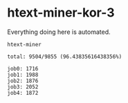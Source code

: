 # htext-miner-kor-3

Everything doing here is automated.

```
htext-miner

total: 9504/9855 (96.43835616438356%)

job0: 1716
job1: 1988
job2: 1876
job3: 2052
job4: 1872
```